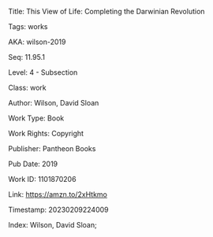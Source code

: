 Title:  This View of Life: Completing the Darwinian Revolution

Tags:   works

AKA:    wilson-2019

Seq:    11.95.1

Level:  4 - Subsection

Class:  work

Author: Wilson, David Sloan

Work Type: Book

Work Rights: Copyright

Publisher: Pantheon Books

Pub Date: 2019

Work ID: 1101870206

Link:   https://amzn.to/2xHtkmo

Timestamp: 20230209224009

Index:  Wilson, David Sloan; 
